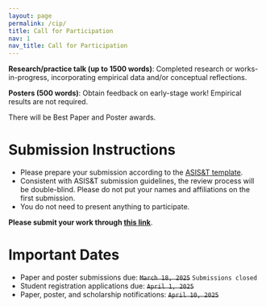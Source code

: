 ```yaml
---
layout: page
permalink: /cip/
title: Call for Participation
nav: 1
nav_title: Call for Participation
---
```


**Research/practice talk (up to 1500 words)**: Completed research or works-in-progress, incorporating empirical data and/or conceptual reflections. 

**Posters (500 words)**: Obtain feedback on early-stage work! Empirical results are not required.

There will be Best Paper and Poster awards.

# Submission Instructions
* Please prepare your submission according to the [ASIS&T template](https://growthzonecmsprodeastus.azureedge.net/sites/2036/Template-Instructions-2025-final.docx). 
* Consistent with ASIS&T submission guidelines, the review process will be double-blind. Please do not put your names and affiliations on the first submission.
* You do not need to present anything to participate.

**Please submit your work through [this link](https://sjsu.qualtrics.com/jfe/form/SV_77pDCj1eYdA4nUa)**.

# Important Dates
* Paper and poster submissions due: ~~`March 18, 2025`~~ `Submissions closed`
* Student registration applications due: ~~``April 1, 2025``~~
* Paper, poster, and scholarship notifications: ~~``April 10, 2025``~~

